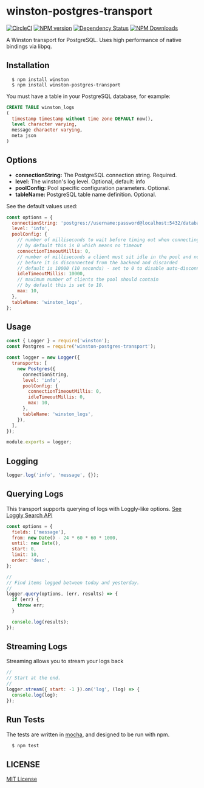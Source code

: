 # winston-postgres-transport

[![CircleCI](https://circleci.com/gh/ofkindness/winston-postgres-transport/tree/master.svg?style=svg)](https://circleci.com/gh/ofkindness/winston-postgres-transport/tree/master)
[![NPM version](https://img.shields.io/npm/v/winston-postgres-transport.svg)](https://npmjs.org/package/winston-postgres-transport)
[![Dependency Status](https://david-dm.org/ofkindness/winston-postgres-transport.svg?theme=shields.io)](https://david-dm.org/ofkindness/winston-postgres-transport)
[![NPM Downloads](https://img.shields.io/npm/dm/winston-postgres-transport.svg)](https://npmjs.org/package/winston-postgres-transport)

A Winston transport for PostgreSQL. Uses high performance of native bindings via libpq.

## Installation

```console
  $ npm install winston
  $ npm install winston-postgres-transport
```

You must have a table in your PostgreSQL database, for example:

```sql
CREATE TABLE winston_logs
(
  timestamp timestamp without time zone DEFAULT now(),
  level character varying,
  message character varying,
  meta json
)
```

## Options

- **connectionString:** The PostgreSQL connection string. Required.
- **level:** The winston's log level. Optional, default: info
- **poolConfig:** Pool specific configuration parameters. Optional.
- **tableName:** PostgreSQL table name definition. Optional.

See the default values used:

```js
const options = {
  connectionString: 'postgres://username:password@localhost:5432/database',
  level: 'info',
  poolConfig: {
    // number of milliseconds to wait before timing out when connecting a new client
    // by default this is 0 which means no timeout
    connectionTimeoutMillis: 0,
    // number of milliseconds a client must sit idle in the pool and not be checked out
    // before it is disconnected from the backend and discarded
    // default is 10000 (10 seconds) - set to 0 to disable auto-disconnection of idle clients
    idleTimeoutMillis: 10000,
    // maximum number of clients the pool should contain
    // by default this is set to 10.
    max: 10,
  },
  tableName: 'winston_logs',
};
```

## Usage

```js
const { Logger } = require('winston');
const Postgres = require('winston-postgres-transport');

const logger = new Logger({
  transports: [
    new Postgres({
      connectionString,
      level: 'info',
      poolConfig: {
        connectionTimeoutMillis: 0,
        idleTimeoutMillis: 0,
        max: 10,
      },
      tableName: 'winston_logs',
    }),
  ],
});

module.exports = logger;
```

## Logging

```js
logger.log('info', 'message', {});
```

## Querying Logs

This transport supports querying of logs with Loggly-like options. [See Loggly Search API](https://www.loggly.com/docs/api-retrieving-data/)

```js
const options = {
  fields: ['message'],
  from: new Date() - 24 * 60 * 60 * 1000,
  until: new Date(),
  start: 0,
  limit: 10,
  order: 'desc',
};

//
// Find items logged between today and yesterday.
//
logger.query(options, (err, results) => {
  if (err) {
    throw err;
  }

  console.log(results);
});
```

## Streaming Logs

Streaming allows you to stream your logs back

```js
//
// Start at the end.
//
logger.stream({ start: -1 }).on('log', (log) => {
  console.log(log);
});
```

## Run Tests

The tests are written in [mocha](https://mochajs.org/), and designed to be run with npm.

```bash
  $ npm test
```

## LICENSE

[MIT License](http://en.wikipedia.org/wiki/MIT_License)
